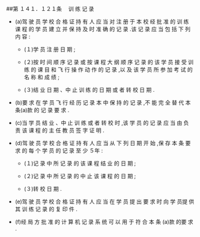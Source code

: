 ##第 １４１．１２１条 　训 练 记 录

- (a)驾 驶 员 学 校 合 格 证 持 有 人 应 当 对 注 册 于 本 校 经 批 准 的 训 练 课 程 的 学 员 建 立 并 保 持 及 时 准 确 的 记 录 .该 记 录 应 当 包 括 下 列 内 容 :

  + (１)学 员 注 册 日 期 ; 

  + (２)按 时 间 顺 序 记 录 或 按 课 程 大 纲 顺 序 记 录 的 该 学 员 接 受 训练 的 课 目 和 飞 行 操 作 动 作 的 记 录 ,以 及 该 学 员 所 参 加 考 试 的 名 称 和 成 绩 ;

  + (３)结 业 日 期 、中 止 训 练 的 日 期 或 者 转 校 日 期 .

- (b)要 求 在 学 员 飞 行 经 历 记 录 本 中 保 持 的 记 录 ,不 能 完 全 替 代 本 条(a)款 的 记 录 要 求 .

- (c)当 学 员 结 业 、中 止 训 练 或 者 转 校 时 ,该 学 员 的 记 录 应 当 由 负 责 该 课 程 的 主 任 教 员 签 字 证 明 .

- (d)驾 驶 员 学 校 合 格 证 持 有 人 应 当 从 下 列 日 期 开 始 ,保 存 本 条 要 求 的 每 个 学 员 的 记 录 至 少 ５年 :

  + (１)记 录 中 所 记 录 的 该 课 程 结 业 的 日 期 ; 

  + (２)记 录 中 所 记 录 的 中 止 该 课 程 的 日 期 ; 

  + (３)转 校 日 期 . 

- (e)驾 驶 员 学 校 合 格 证 持 有 人 应 当 在 学 员 提 出 要 求 时 向 学 员提 供 其 训 练 记 录 的 复 印 件 . 

- (f)经 局 方 批 准 的 计 算 机 记 录 系 统 可 以 用 于 符 合 本 条 (a)款 的要 求 .
